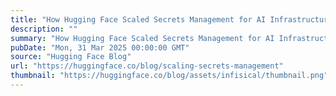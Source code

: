 ```yaml
---
title: "How Hugging Face Scaled Secrets Management for AI Infrastructure"
description: ""
summary: "How Hugging Face Scaled Secrets Management for AI Infrastructure Hugging Face has become synonymous ..."
pubDate: "Mon, 31 Mar 2025 00:00:00 GMT"
source: "Hugging Face Blog"
url: "https://huggingface.co/blog/scaling-secrets-management"
thumbnail: "https://huggingface.co/blog/assets/infisical/thumbnail.png"
---
```


